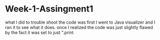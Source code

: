 # Week-1-Assingment1
what I did to trouble shoot the code was first I went to Java visualizer and I ran it to see what it does. once I realized the code was just slightly flawed by the fact it was set to just ".print
